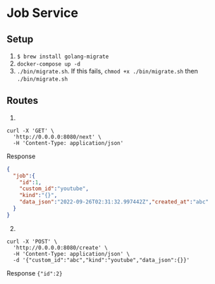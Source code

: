 # Job Service

## Setup
1. `$ brew install golang-migrate`
1. `docker-compose up -d`
1. `./bin/migrate.sh`. If this fails, `chmod +x ./bin/migrate.sh` then `./bin/migrate.sh`

## Routes

1. 
```
curl -X 'GET' \
  'http://0.0.0.0:8080/next' \
  -H 'Content-Type: application/json'
```

Response
```json
{
  "job":{
    "id":1,
    "custom_id":"youtube",
    "kind":"{}",
    "data_json":"2022-09-26T02:31:32.997442Z","created_at":"abc"
  }
}
```

2. 
```
curl -X 'POST' \
  'http://0.0.0.0:8080/create' \
  -H 'Content-Type: application/json' \
  -d '{"custom_id":"abc","kind":"youtube","data_json":{}}'
```

Response
`{"id":2}`

